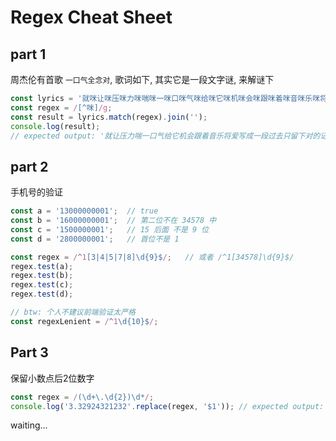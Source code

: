 # Regex Cheat Sheet

## part 1

周杰伦有首歌 `一口气全念对`, 歌词如下, 其实它是一段文字谜, 来解谜下

```js
const lyrics = '就咪让咪压咪力咪喘咪一咪口咪气咪给咪它咪机咪会咪跟咪着咪音咪乐咪将咪爱咪写咪成咪一咪段咪过咪去咪只咪留咪下咪对咪的咪记咪忆'
const regex = /[^咪]/g;
const result = lyrics.match(regex).join('');
console.log(result);
// expected output: '就让压力喘一口气给它机会跟着音乐将爱写成一段过去只留下对的记忆' 😂
```

## part 2

手机号的验证

```js
const a = '13000000001';  // true
const b = '16000000001';  // 第二位不在 34578 中
const c = '1500000001';   // 15 后面 不是 9 位
const d = '2800000001';   // 首位不是 1

const regex = /^1[3|4|5|7|8]\d{9}$/;   // 或者 /^1[34578]\d{9}$/
regex.test(a);
regex.test(b);
regex.test(c);
regex.test(d);

// btw: 个人不建议前端验证太严格
const regexLenient = /^1\d{10}$/;
```

## Part 3

保留小数点后2位数字

```js
const regex = /(\d+\.\d{2})\d*/;
console.log('3.32924321232'.replace(regex, '$1')); // expected output: 3.32
```

waiting...
